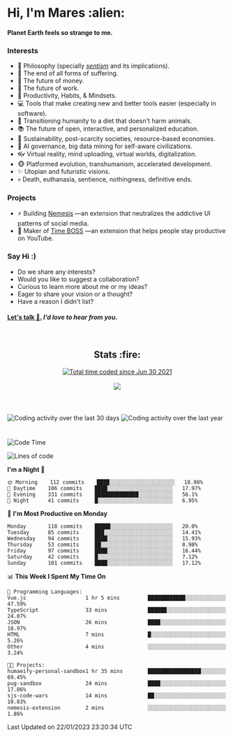 <h1>Hi, I'm Mares :alien:</h1>

#### Planet Earth feels so strange to me.

### **Interests**

- 🌊 Philosophy (specially [_sentism_][sentismmedium] and its implications).
- 🎯 The end of all forms of suffering.
- 💸 The future of money.
- 💼 The future of work.
- 🧠 Productivity, Habits, & Mindsets.
- 💻 Tools that make creating new and better tools easier (especially in software).
- 🥗 Transitioning humanity to a diet that doesn't harm animals.
- 📚 The future of open, interactive, and personalized education.
- 🌱 Sustainability, post-scarcity societies, resource-based economies.
- 🤖 AI governance, big data mining for self-aware civilizations.
- 👓 Virtual reality, mind uploading, virtual worlds, digitalization.
- 🐵 Platformed evolution, transhumanism, accelerated development.
- ✨ Utopian and futuristic visions.
- 💀 Death, euthanasia, sentience, nothingness, definitive ends.


### **Projects**

- ⚡ Building [Nemesis](https://chrome.google.com/webstore/detail/nemesis-%E2%80%93-humane-design-f/blfbbifgjgikekfochleknjcopefifgo?hl=en) —an extension that neutralizes the addictive UI patterns of social media.
- 💎 Maker of [Time BOSS](https://chrome.google.com/webstore/detail/time-boss/jgdbocfilggfapdpgpnidfaoiddjbiab?hl=en-US) —an extension that helps people stay productive on YouTube.


### **Say Hi :)**

- Do we share any interests?
- Would you like to suggest a collaboration?
- Curious to learn more about me or my ideas?
- Eager to share your vision or a thought?
- Have a reason I didn't list?

#### [Let's talk :wave:.](mailto:mareszhar@gmail.com) _I'd love to hear from you_.

[sentismmedium]: https://medium.com/@mareszhar/born-a-prisoner-a-reflection-about-life-its-struggles-and-a-plan-to-escape-d8566ce9b026

<br>

<h2 align="center">Stats :fire:</h2>

<div align="center">
  <a href="https://wakatime.com/@cfdc0e0d-4860-4b62-9ff0-cb659185525e">
    <img src="https://wakatime.com/badge/user/cfdc0e0d-4860-4b62-9ff0-cb659185525e.svg" alt="Total time coded since Jun 30 2021" />
  </a>
</div>

<br>

<!-- 
Add or remove this: 
&dates=B1AAB3FF 
...or this...
&date_format=M%20j%5B%2C%20Y%5D
from the *streak stats URL below* if they get bugged and aren't updating: 
-->

<div align="center">
  <img src="https://github-readme-streak-stats.herokuapp.com?user=mareszhar&theme=black-ice&hide_border=true&stroke=FFFFFF15&ring=DF8FFE&fire=DF8FFE&currStreakLabel=DF8FFE&background=1A232A&currStreakNum=86FFAB&dates=B1AAB3FF&date_format=M%20j%5B%2C%20Y%5D">
</div>

<br>

<!-- 
The Widget Below seems to be broken.
Pending: Review if the original repo is still available...
<img src="https://activity-graph.herokuapp.com/graph?username=mareszhar&theme=nord&bg_color=00000000&color=979797&line=DF8FFE&point=00000000&area=true&hide_border=true">

<br> -->

<h1></h1>

<img src="https://wakatime.com/share/@mares/5df0ff02-9c79-41b4-b540-51dc9c65a57b.svg" alt="Coding activity over the last 30 days" />
<img src="https://wakatime.com/share/@mares/ea89ba71-f374-40af-930c-e0655909fe37.svg" alt="Coding activity over the last year" />

<h1></h1>

<!--START_SECTION:waka-->
![Code Time](http://img.shields.io/badge/Code%20Time-635%20hrs%2059%20mins-blue)

![Lines of code](https://img.shields.io/badge/From%20Hello%20World%20I%27ve%20Written-177%20Thousand%20lines%20of%20code-blue)

**I'm a Night 🦉** 

```text
🌞 Morning    112 commits    ████░░░░░░░░░░░░░░░░░░░░░   18.98% 
🌆 Daytime    106 commits    ████░░░░░░░░░░░░░░░░░░░░░   17.97% 
🌃 Evening    331 commits    ██████████████░░░░░░░░░░░   56.1% 
🌙 Night      41 commits     █░░░░░░░░░░░░░░░░░░░░░░░░   6.95%

```
📅 **I'm Most Productive on Monday** 

```text
Monday       118 commits    █████░░░░░░░░░░░░░░░░░░░░   20.0% 
Tuesday      85 commits     ███░░░░░░░░░░░░░░░░░░░░░░   14.41% 
Wednesday    94 commits     ████░░░░░░░░░░░░░░░░░░░░░   15.93% 
Thursday     53 commits     ██░░░░░░░░░░░░░░░░░░░░░░░   8.98% 
Friday       97 commits     ████░░░░░░░░░░░░░░░░░░░░░   16.44% 
Saturday     42 commits     █░░░░░░░░░░░░░░░░░░░░░░░░   7.12% 
Sunday       101 commits    ████░░░░░░░░░░░░░░░░░░░░░   17.12%

```


📊 **This Week I Spent My Time On** 

```text
💬 Programming Languages: 
Vue.js                   1 hr 5 mins         ████████████░░░░░░░░░░░░░   47.59% 
TypeScript               33 mins             ██████░░░░░░░░░░░░░░░░░░░   24.07% 
JSON                     26 mins             ████░░░░░░░░░░░░░░░░░░░░░   18.97% 
HTML                     7 mins              █░░░░░░░░░░░░░░░░░░░░░░░░   5.26% 
Other                    4 mins              ░░░░░░░░░░░░░░░░░░░░░░░░░   3.24%

🐱‍💻 Projects: 
humaeify-personal-sandbox1 hr 35 mins        █████████████████░░░░░░░░   69.45% 
pug-sandbox              24 mins             ████░░░░░░░░░░░░░░░░░░░░░   17.86% 
sjs-code-wars            14 mins             ██░░░░░░░░░░░░░░░░░░░░░░░   10.83% 
nemesis-extension        2 mins              ░░░░░░░░░░░░░░░░░░░░░░░░░   1.86%

```


 Last Updated on 22/01/2023 23:20:34 UTC
<!--END_SECTION:waka-->
